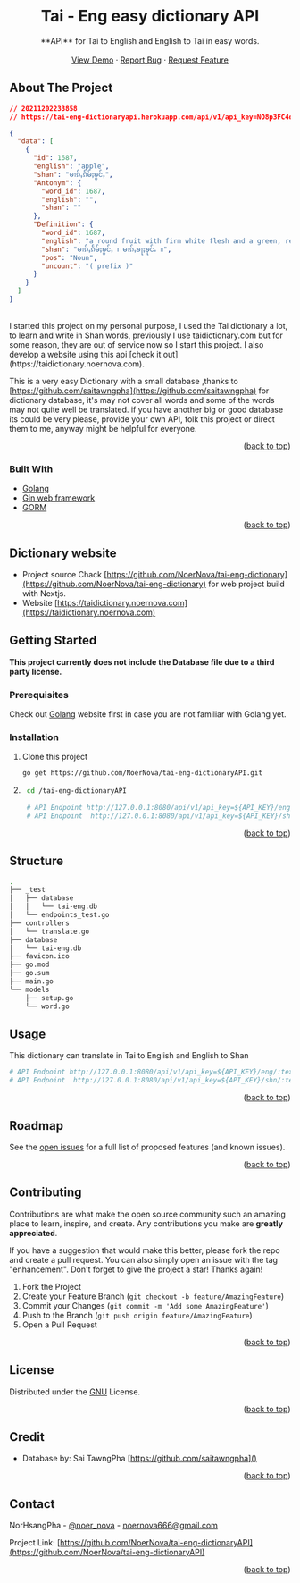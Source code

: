 <div id="top"></div>

<!-- PROJECT LOGO -->
<br />
<div align="center">

<h1 align="center">Tai - Eng easy dictionary API</h3>

  <p align="center">
    **API** for Tai to English and English to Tai in easy words.
    <br />
    <br />
    <a href="https://tai-eng-dictionaryapi.herokuapp.com/api/v1/api_key=NO8p3FC4qMrTzx1RUjRXNXWrqlLa8DkDjmRgt7s9rDE=/eng/apple">View Demo</a>
    ·
    <a href="https://github.com/NoerNova/tai-eng-dictionaryAPI/issues">Report Bug</a>
    ·
    <a href="https://github.com/NoerNova/tai-eng-dictionaryAPI/issues">Request Feature</a>
  </p>
</div>


<!-- ABOUT THE PROJECT -->
## About The Project
```json
// 20211202233858
// https://tai-eng-dictionaryapi.herokuapp.com/api/v1/api_key=NO8p3FC4qMrTzx1RUjRXNXWrqlLa8DkDjmRgt7s9rDE=/eng/apple

{
  "data": [
    {
      "id": 1687,
      "english": "apple",
      "shan": "မၢၵ်ႇၵႅမ်ႈၶွင်ႇ",
      "Antonym": {
        "word_id": 1687,
        "english": "",
        "shan": ""
      },
      "Definition": {
        "word_id": 1687,
        "english": "a round fruit with firm white flesh and a green, red or yellow skin ",
        "shan": "မၢၵ်ႇၵႅမ်ႈၶွင်ႇ ၊ မၢၵ်ႇၶႃႈၶုင်ႉ ။",
        "pos": "Noun",
        "uncount": "( prefix )"
      }
    }
  ]
}
```

<br />
I started this project on my personal purpose, I used the Tai dictionary a lot, to learn and write in Shan words, previously I use taidictionary.com but for some reason, they are out of service now so I start this project.
I also develop a website using this api [check it out](https://taidictionary.noernova.com).


This is a very easy Dictionary with a small database ,thanks to [https://github.com/saitawngpha](https://github.com/saitawngpha) for dictionary database, it's may not cover all words and some of the words may not quite well be translated. if you have another big or good database its could be very please, provide your own API, folk this project or direct them to me, anyway might be helpful for everyone.

<p align="right">(<a href="#top">back to top</a>)</p>



### Built With

* [Golang](https://go.dev/)
* [Gin web framework](https://github.com/gin-gonic/gin)
* [GORM](https://gorm.io/index.html)

<p align="right">(<a href="#top">back to top</a>)</p>


## Dictionary website

* Project source Chack [https://github.com/NoerNova/tai-eng-dictionary](https://github.com/NoerNova/tai-eng-dictionary) for web project build with Nextjs.
* Website [https://taidictionary.noernova.com](https://taidictionary.noernova.com)



<!-- GETTING STARTED -->
## Getting Started

**This project currently does not include the Database file due to a third party license.**

### Prerequisites

Check out [Golang](https://go.dev/learn/) website first in case you are not familiar with Golang yet.

### Installation

1. Clone this project 
    ```sh
    go get https://github.com/NoerNova/tai-eng-dictionaryAPI.git
    ```
2. ```sh
    cd /tai-eng-dictionaryAPI
	
    # API Endpoint http://127.0.0.1:8080/api/v1/api_key=${API_KEY}/eng/:text
    # API Endpoint  http://127.0.0.1:8080/api/v1/api_key=${API_KEY}/shn/:text
    ```



<p align="right">(<a href="#top">back to top</a>)</p>


## Structure
```sh
.
├── _test
│   ├── database
│   │   └── tai-eng.db
│   └── endpoints_test.go
├── controllers
│   └── translate.go
├── database
│   └── tai-eng.db
├── favicon.ico
├── go.mod
├── go.sum
├── main.go
└── models
    ├── setup.go
    └── word.go
```

<!-- USAGE EXAMPLES -->
## Usage

This dictionary can translate in Tai to English and English to Shan
```sh
# API Endpoint http://127.0.0.1:8080/api/v1/api_key=${API_KEY}/eng/:text
# API Endpoint  http://127.0.0.1:8080/api/v1/api_key=${API_KEY}/shn/:text
```

<p align="right">(<a href="#top">back to top</a>)</p>



<!-- ROADMAP -->
## Roadmap

See the [open issues](https://github.com/NoerNova/tai-eng-dictionaryAPI/issues) for a full list of proposed features (and known issues).

<p align="right">(<a href="#top">back to top</a>)</p>



<!-- CONTRIBUTING -->
## Contributing

Contributions are what make the open source community such an amazing place to learn, inspire, and create. Any contributions you make are **greatly appreciated**.

If you have a suggestion that would make this better, please fork the repo and create a pull request. You can also simply open an issue with the tag "enhancement".
Don't forget to give the project a star! Thanks again!

1. Fork the Project
2. Create your Feature Branch (`git checkout -b feature/AmazingFeature`)
3. Commit your Changes (`git commit -m 'Add some AmazingFeature'`)
4. Push to the Branch (`git push origin feature/AmazingFeature`)
5. Open a Pull Request

<p align="right">(<a href="#top">back to top</a>)</p>

<!-- LICENSE -->
## License

Distributed under the [GNU](https://www.gnu.org/licenses/gpl-3.0.txt) License.

<p align="right">(<a href="#top">back to top</a>)</p>

<!-- CREDIT -->
## Credit

* Database by: Sai TawngPha [https://github.com/saitawngpha]()

<p align="right">(<a href="#top">back to top</a>)</p>

<!-- CONTACT -->
## Contact

NorHsangPha - [@noer_nova](https://twitter.com/noer_nova) - noernova666@gmail.com

Project Link: [https://github.com/NoerNova/tai-eng-dictionaryAPI](https://github.com/NoerNova/tai-eng-dictionaryAPI)

<p align="right">(<a href="#top">back to top</a>)</p>
